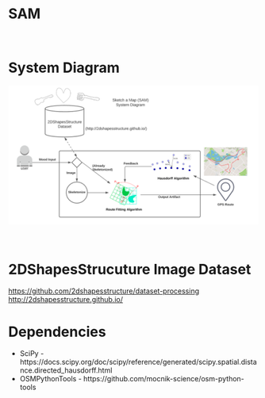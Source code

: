 # SAM

<br/>

# System Diagram
![SAM System Diagram](https://github.com/epidermus/SAM/blob/main/images/SAM_System_Diagram.PNG)

<br/>

# 2DShapesStrucuture Image Dataset
https://github.com/2dshapesstructure/dataset-processing <br/>
http://2dshapesstructure.github.io/

# Dependencies
<ul>
  <li>SciPy - https://docs.scipy.org/doc/scipy/reference/generated/scipy.spatial.distance.directed_hausdorff.html</li>
  <li>OSMPythonTools - https://github.com/mocnik-science/osm-python-tools</li>
 </ul>
